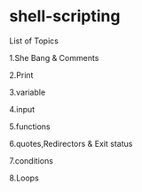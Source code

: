 # shell-scripting
List of Topics

1.She Bang & Comments

2.Print

3.variable

4.input

5.functions

6.quotes,Redirectors & Exit status

7.conditions

8.Loops
